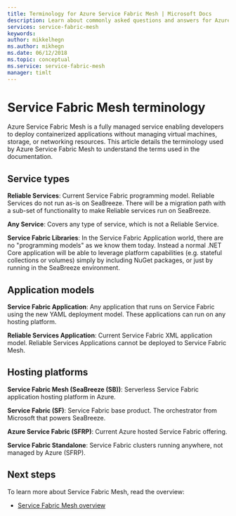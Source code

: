 ```yaml
---
title: Terminology for Azure Service Fabric Mesh | Microsoft Docs
description: Learn about commonly asked questions and answers for Azure Service Fabric Mesh.
services: service-fabric-mesh
keywords: 
author: mikkelhegn
ms.author: mikhegn
ms.date: 06/12/2018
ms.topic: conceptual
ms.service: service-fabric-mesh
manager: timlt
---
```

# Service Fabric Mesh terminology

Azure Service Fabric Mesh is a fully managed service enabling developers to deploy containerized applications without managing virtual machines, storage, or networking resources. This article details the terminology used by Azure Service Fabric Mesh to understand the terms used in the documentation.

## Service types

**Reliable Services**: Current Service Fabric programming model. Reliable Services do not run as-is on SeaBreeze. There will be a migration path with a sub-set of functionality to make Reliable services run on SeaBreeze.  

**Any Service**: Covers any type of service, which is not a Reliable Service.  

**Service Fabric Libraries**: In the Service Fabric Application world, there are no "programming models" as we know them today. Instead a normal .NET Core application will be able to leverage platform capabilities (e.g. stateful collections or volumes) simply by including NuGet packages, or just by running in the SeaBreeze environment.  

## Application models 

**Service Fabric Application**: Any application that runs on Service Fabric using the new YAML deployment model. These applications can run on any hosting platform. 

**Reliable Services Application**: Current Service Fabric XML application model. Reliable Services Applications cannot be deployed to Service Fabric Mesh. 

## Hosting platforms 

**Service Fabric Mesh (SeaBreeze (SB))**: Serverless Service Fabric application hosting platform in Azure. 

**Service Fabric (SF)**: Service Fabric base product. The orchestrator from Microsoft that powers SeaBreeze. 

**Azure Service Fabric (SFRP)**: Current Azure hosted Service Fabric offering. 

**Service Fabric Standalone**: Service Fabric clusters running anywhere, not managed by Azure (SFRP). 

## Next steps
To learn more about Service Fabric Mesh, read the overview:
- [Service Fabric Mesh overview](service-fabric-mesh-overview.md)